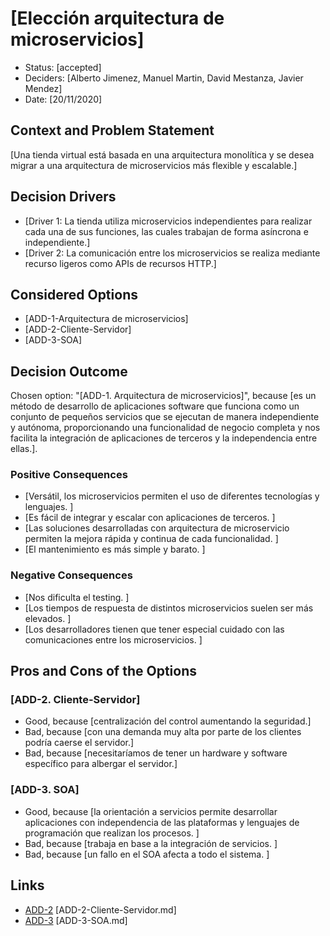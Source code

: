 # [Elección arquitectura de microservicios]

* Status: [accepted] 
* Deciders: [Alberto Jimenez, Manuel Martin, David Mestanza, Javier Mendez] 
* Date: [20/11/2020]

## Context and Problem Statement

[Una tienda virtual está basada en una arquitectura monolítica y se desea migrar a una arquitectura de microservicios más flexible y escalable.]

## Decision Drivers

* [Driver 1: La tienda utiliza microservicios independientes para realizar cada una de sus funciones, las cuales trabajan de forma asíncrona e independiente.]
* [Driver 2: La comunicación entre los microservicios se realiza mediante recurso ligeros como APIs de recursos HTTP.]

## Considered Options

* [ADD-1-Arquitectura de microservicios]
* [ADD-2-Cliente-Servidor]
* [ADD-3-SOA]

## Decision Outcome

Chosen option: "[ADD-1. Arquitectura de microservicios]", because [es un método de desarrollo de aplicaciones software que funciona como un conjunto de pequeños servicios que se ejecutan de manera independiente y autónoma, proporcionando una funcionalidad de negocio completa y nos facilita la integración de aplicaciones de terceros y la independencia entre ellas.].

### Positive Consequences
* [Versátil, los microservicios permiten el uso de diferentes tecnologías y lenguajes. ]
* [Es fácil de integrar y escalar con aplicaciones de terceros. ]
* [Las soluciones desarrolladas con arquitectura de microservicio permiten la mejora rápida y continua de cada funcionalidad. ]
* [El mantenimiento es más simple y barato. ]

### Negative Consequences

* [Nos dificulta el testing. ]
* [Los tiempos de respuesta de distintos microservicios suelen ser más elevados. ]
* [Los desarrolladores tienen que tener especial cuidado con las comunicaciones entre los microservicios. ]

## Pros and Cons of the Options

### [ADD-2. Cliente-Servidor]

* Good, because [centralización del control aumentando la seguridad.]
* Bad, because [con una demanda muy alta por parte de los clientes podría caerse el servidor.]
* Bad, because [necesitaríamos de tener un hardware y software específico para albergar el servidor.]

### [ADD-3. SOA]

* Good, because [la orientación a servicios permite desarrollar aplicaciones con independencia de las plataformas y lenguajes de programación que realizan los procesos. ]
* Bad, because [trabaja en base a la integración de servicios. ]
* Bad, because [un fallo en el SOA afecta a todo el sistema. ]

## Links

* [ADD-2](https://github.com/CarlotaMenendez/PracticaDAS/blob/main/docs/adr/ADD-2-Cliente-servidor.md) [ADD-2-Cliente-Servidor.md]
* [ADD-3](https://github.com/CarlotaMenendez/PracticaDAS/blob/main/docs/adr/ADD-3-SOA.md) [ADD-3-SOA.md]

<!-- markdownlint-disable-file MD013 -->
